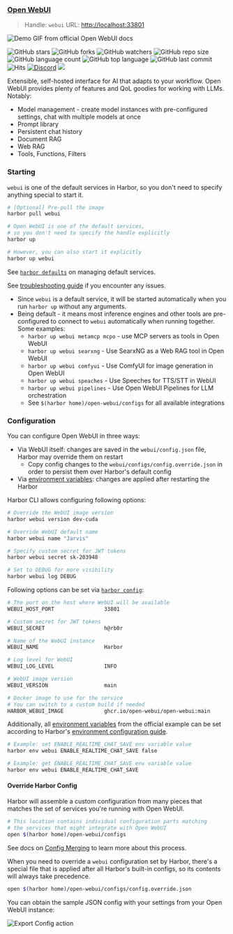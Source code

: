### [Open WebUI](https://docs.openwebui.com/)

> Handle: `webui`
> URL: [http://localhost:33801](http://localhost:33801)

![Demo GIF from official Open WebUI docs](https://docs.openwebui.com/assets/images/demo-d3952c8561c4808c1d447fc061c71174.gif)

![GitHub stars](https://img.shields.io/github/stars/open-webui/open-webui?style=social)
![GitHub forks](https://img.shields.io/github/forks/open-webui/open-webui?style=social)
![GitHub watchers](https://img.shields.io/github/watchers/open-webui/open-webui?style=social)
![GitHub repo size](https://img.shields.io/github/repo-size/open-webui/open-webui)
![GitHub language count](https://img.shields.io/github/languages/count/open-webui/open-webui)
![GitHub top language](https://img.shields.io/github/languages/top/open-webui/open-webui)
![GitHub last commit](https://img.shields.io/github/last-commit/open-webui/open-webui?color=red)
![Hits](https://hits.seeyoufarm.com/api/count/incr/badge.svg?url=https%3A%2F%2Fgithub.com%2Follama-webui%2Follama-wbui&count_bg=%2379C83D&title_bg=%23555555&icon=&icon_color=%23E7E7E7&title=hits&edge_flat=false)
[![Discord](https://img.shields.io/badge/Discord-Open_WebUI-blue?logo=discord&logoColor=white)](https://discord.gg/5rJgQTnV4s)
[![](https://img.shields.io/static/v1?label=Sponsor&message=%E2%9D%A4&logo=GitHub&color=%23fe8e86)](https://github.com/sponsors/tjbck)

Extensible, self-hosted interface for AI that adapts to your workflow. Open WebUI provides plenty of features and QoL goodies for working with LLMs. Notably:
- Model management - create model instances with pre-configured settings, chat with multiple models at once
- Prompt library
- Persistent chat history
- Document RAG
- Web RAG
- Tools, Functions, Filters

### Starting

`webui` is one of the default services in Harbor, so you don't need to specify anything special to start it.

```bash
# [Optional] Pre-pull the image
harbor pull webui

# Open WebUI is one of the default services,
# so you don't need to specify the handle explicitly
harbor up

# However, you can also start it explicitly
harbor up webui
```

See [`harbor defaults`](./3.-Harbor-CLI-Reference#harbor-defaults) on managing default services.

See [troubleshooting guide](./1.-Harbor-User-Guide#troubleshooting) if you encounter any issues.

- Since `webui` is a default service, it will be started automatically when you run `harbor up` without any arguments.
- Being default - it means most inference engines and other tools are pre-configured to connect to `webui` automatically when running together. Some examples:
  - `harbor up webui metamcp mcpo` - use MCP servers as tools in Open WebUI
  - `harbor up webui searxng` - Use SearxNG as a Web RAG tool in Open WebUI
  - `harbor up webui comfyui` - Use ComfyUI for image generation in Open WebUI
  - `harbor up webui speaches` - Use Speeches for TTS/STT in WebUI
  - `harbor up webui pipelines` - Use Open WebUI Pipelines for LLM orchestration
  - See `$(harbor home)/open-webui/configs` for all available integrations

### Configuration

You can configure Open WebUI in three ways:
- Via WebUI itself: changes are saved in the `webui/config.json` file, Harbor may override them on restart
  - Copy config changes to the `webui/configs/config.override.json` in order to persist them over Harbor's default config
- Via [environment variables](https://docs.openwebui.com/getting-started/env-configuration/): changes are applied after restarting the Harbor

Harbor CLI allows configuring following options:

```bash
# Override the WebUI image version
harbor webui version dev-cuda

# Override WebUI default name
harbor webui name "Jarvis"

# Specify custom secret for JWT tokens
harbor webui secret sk-203948

# Set to DEBUG for more visibility
harbor webui log DEBUG
```

Following options can be set via [`harbor config`](./3.-Harbor-CLI-Reference#harbor-config):

```bash
# The port on the host where WebUI will be available
WEBUI_HOST_PORT                33801

# Custom secret for JWT tokens
WEBUI_SECRET                   h@rb0r

# Name of the WebUI instance
WEBUI_NAME                     Harbor

# Log level for WebUI
WEBUI_LOG_LEVEL                INFO

# WebUI image version
WEBUI_VERSION                  main

# Docker image to use for the service
# You can switch to a custom build if needed
HARBOR_WEBUI_IMAGE             ghcr.io/open-webui/open-webui:main
```

Additionally, all [environment variables](https://docs.openwebui.com/getting-started/env-configuration/) from the official example can be set according to Harbor's [environment configuration guide](./1.-Harbor-User-Guide#environment-variables).

```bash
# Example: set ENABLE_REALTIME_CHAT_SAVE env variable value
harbor env webui ENABLE_REALTIME_CHAT_SAVE false

# Example: get ENABLE_REALTIME_CHAT_SAVE env variable value
harbor env webui ENABLE_REALTIME_CHAT_SAVE
```

#### Override Harbor Config

Harbor will assemble a custom configuration from many pieces that matches the set of services you're running with Open WebUI.

```bash
# This location contains individual configuration parts matching
# the services that might integrate with Open WebUI
open $(harbor home)/open-webui/configs
```

See docs on [Config Merging](./6.-Harbor-Compose-Setup#config-merging) to learn more about this process.

When you need to override a `webui` configuration set by Harbor, there's a special file that is applied after all Harbor's built-in configs, so its contents will always take precedence.

```bash
open $(harbor home)/open-webui/configs/config.override.json
```

You can obtain the sample JSON config with your settings from your Open WebUI instance:

![Export Config action](harbor-webui-json.png)